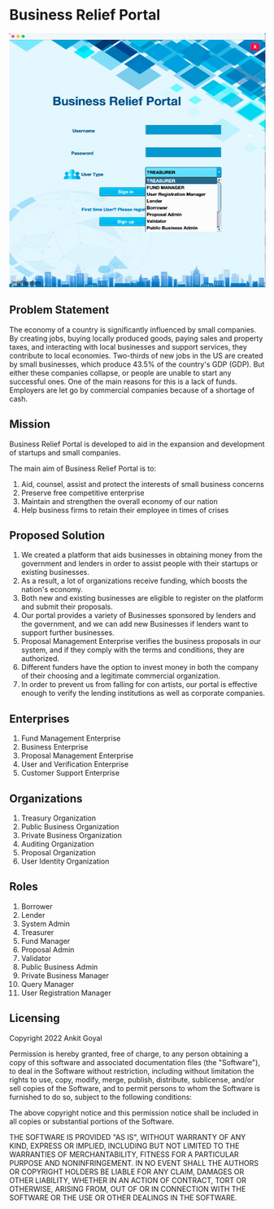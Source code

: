 # Business Relief Portal

<p align="center">
  <img src="https://github.com/ankitg28/Business-Relief-Portal/blob/main/7auaog.gif" alt="Business Relief Portal" width="800" height="500">
</p>

## Problem Statement

The economy of a country is significantly influenced by small companies. By creating jobs, buying locally produced goods, paying sales and property taxes, and interacting with local businesses and support services, they contribute to local economies. Two-thirds of new jobs in the US are created by small businesses, which produce 43.5% of the country's GDP (GDP). But either these companies collapse, or people are unable to start any successful ones. One of the main reasons for this is a lack of funds. Employers are let go by commercial companies because of a shortage of cash.

## Mission

Business Relief Portal is developed to aid in the expansion and development of startups and small companies.

The main aim of Business Relief Portal is to:
1. Aid, counsel, assist and protect the interests of small business concerns
2. Preserve free competitive enterprise
3. Maintain and strengthen the overall economy of our nation
4. Help business firms to retain their employee in times of crises

## Proposed Solution

1. We created a platform that aids businesses in obtaining money from the government and lenders in order to assist people with their startups or existing businesses.
2. As a result, a lot of organizations receive funding, which boosts the nation's economy.
3. Both new and existing businesses are eligible to register on the platform and submit their proposals.
4. Our portal provides a variety of Businesses sponsored by lenders and the government, and we can add new Businesses if lenders want to support further businesses.
5. Proposal Management Enterprise verifies the business proposals in our system, and if they comply with the terms and conditions, they are authorized.
6. Different funders have the option to invest money in both the company of their choosing and a legitimate commercial organization.
7. In order to prevent us from falling for con artists, our portal is effective enough to verify the lending institutions as well as corporate companies.

## Enterprises

1. Fund Management Enterprise
2. Business Enterprise
3. Proposal Management Enterprise
4. User and Verification Enterprise
5. Customer Support Enterprise

## Organizations

1. Treasury Organization
2. Public Business Organization
3. Private Business Organization
4. Auditing Organization
5. Proposal Organization
6. User Identity Organization

## Roles

1. Borrower
2. Lender
3. System Admin
4. Treasurer
5. Fund Manager
6. Proposal Admin
7. Validator
8. Public Business Admin
9. Private Business Manager
10. Query Manager
11. User Registration Manager

## Licensing

<p>
Copyright 2022 Ankit Goyal

Permission is hereby granted, free of charge, to any person obtaining a copy of this software and associated documentation files (the "Software"), to deal in the Software without restriction, including without limitation the rights to use, copy, modify, merge, publish, distribute, sublicense, and/or sell copies of the Software, and to permit persons to whom the Software is furnished to do so, subject to the following conditions:

The above copyright notice and this permission notice shall be included in all copies or substantial portions of the Software.

THE SOFTWARE IS PROVIDED "AS IS", WITHOUT WARRANTY OF ANY KIND, EXPRESS OR IMPLIED, INCLUDING BUT NOT LIMITED TO THE WARRANTIES OF MERCHANTABILITY, FITNESS FOR A PARTICULAR PURPOSE AND NONINFRINGEMENT. IN NO EVENT SHALL THE AUTHORS OR COPYRIGHT HOLDERS BE LIABLE FOR ANY CLAIM, DAMAGES OR OTHER LIABILITY, WHETHER IN AN ACTION OF CONTRACT, TORT OR OTHERWISE, ARISING FROM, OUT OF OR IN CONNECTION WITH THE SOFTWARE OR THE USE OR OTHER DEALINGS IN THE SOFTWARE.
</p>
